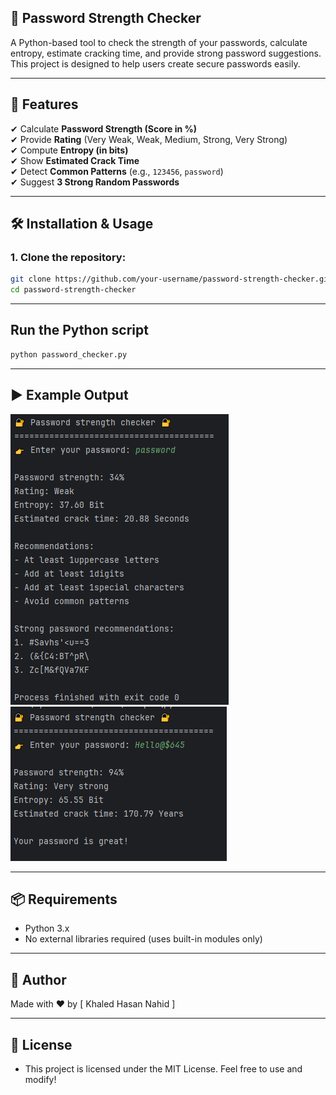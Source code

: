 ## 🔐 Password Strength Checker

A Python-based tool to check the strength of your passwords, calculate entropy, estimate cracking time, and provide strong password suggestions.  
This project is designed to help users create secure passwords easily.

---

## 📌 Features

✔ Calculate **Password Strength (Score in %)**  
✔ Provide **Rating** (Very Weak, Weak, Medium, Strong, Very Strong)  
✔ Compute **Entropy (in bits)**  
✔ Show **Estimated Crack Time**  
✔ Detect **Common Patterns** (e.g., `123456`, `password`)  
✔ Suggest **3 Strong Random Passwords**  

---

## 🛠 Installation & Usage

### 1. Clone the repository:
```bash
git clone https://github.com/your-username/password-strength-checker.git
cd password-strength-checker

```

---

## Run the Python script

```bash
python password_checker.py

```

---

## ▶️ Example Output

![passwordcheck1](https://github.com/khaled6hasan/Password-Strength-Checker/blob/main/passwordcheck1.PNG)       
![passwordcheck2](https://github.com/khaled6hasan/Password-Strength-Checker/blob/main/passwordcheck2.PNG)


---

## 📦 Requirements

- Python 3.x
- No external libraries required (uses built-in modules only)

---

## 📝 Author

Made with ❤️ by [ Khaled Hasan Nahid ]

---

## 📃 License

- This project is licensed under the MIT License. Feel free to use and modify!



